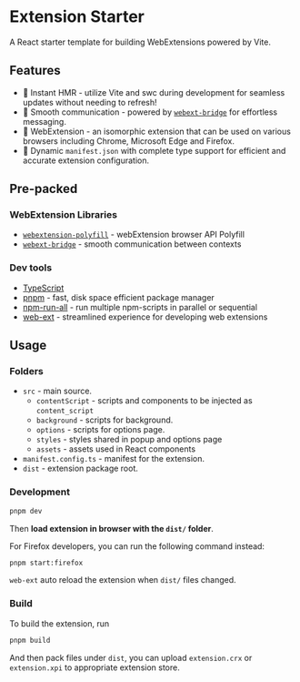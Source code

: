 # Extension Starter

A React starter template for building WebExtensions powered by Vite.

## Features

- 🚀 Instant HMR - utilize Vite and swc during development for seamless updates without needing to refresh!
- 📧 Smooth communication - powered by [`webext-bridge`](https://github.com/antfu/webext-bridge) for effortless messaging.
- 🧩 WebExtension - an isomorphic extension that can be used on various browsers including Chrome, Microsoft Edge and Firefox.
- 🔧 Dynamic `manifest.json` with complete type support for efficient and accurate extension configuration.

## Pre-packed

### WebExtension Libraries

- [`webextension-polyfill`](https://github.com/mozilla/webextension-polyfill) - webExtension browser API Polyfill
- [`webext-bridge`](https://github.com/antfu/webext-bridge) - smooth communication between contexts

### Dev tools

- [TypeScript](https://www.typescriptlang.org/)
- [pnpm](https://pnpm.js.org/) - fast, disk space efficient package manager
- [npm-run-all](https://github.com/mysticatea/npm-run-all) - run multiple npm-scripts in parallel or sequential
- [web-ext](https://github.com/mozilla/web-ext) - streamlined experience for developing web extensions

## Usage

### Folders

- `src` - main source.
  - `contentScript` - scripts and components to be injected as `content_script`
  - `background` - scripts for background.
  - `options` - scripts for options page.
  - `styles` - styles shared in popup and options page
  - `assets` - assets used in React components
- `manifest.config.ts` - manifest for the extension.
- `dist` - extension package root.

### Development

```bash
pnpm dev
```

Then **load extension in browser with the `dist/` folder**.

For Firefox developers, you can run the following command instead:

```bash
pnpm start:firefox
```

`web-ext` auto reload the extension when `dist/` files changed.

### Build

To build the extension, run

```bash
pnpm build
```

And then pack files under `dist`, you can upload `extension.crx` or `extension.xpi` to appropriate extension store.

## 